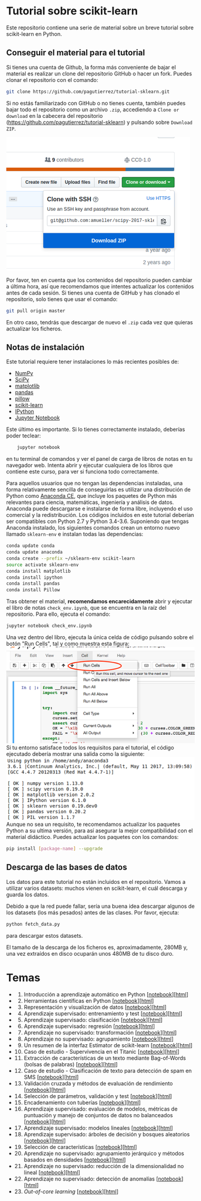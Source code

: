 Tutorial sobre scikit-learn
===========================


Este repositorio contiene una serie de material sobre un breve tutorial sobre scikit-learn en Python.


Conseguir el material para el tutorial
------------------

Si tienes una cuenta de Github, la forma más conveniente de bajar el material es realizar un clone del repositorio GitHub o hacer un fork. Puedes clonar el repositorio con el comando:
```bash
git clone https://github.com/pagutierrez/tutorial-sklearn.git

```

Si no estás familiarizado con GitHub o no tienes cuenta, también puedes bajar todo el repositorio como un archivo `.zip`, accediendo a ``Clone or download`` en la cabecera del repositorio (https://github.com/pagutierrez/tutorial-sklearn) y pulsando sobre ``Download ZIP``.

![](images/download-repo.png)

Por favor, ten en cuenta que los contenidos del repositorio pueden cambiar a última hora, así que recomendamos que intentes actualizar los contenidos antes de cada sesión. Si tienes una cuenta de GitHub y has clonado el repositorio, solo tienes que usar el comando:
```bash
git pull origin master
```
En otro caso, tendrás que descargar de nuevo el `.zip` cada vez que quieras actualizar los ficheros.


Notas de instalación
--------------------

Este tutorial requiere tener instalaciones lo más recientes posibles de:

- [NumPy](http://www.numpy.org)
- [SciPy](http://www.scipy.org)
- [matplotlib](http://matplotlib.org)
- [pandas](http://pandas.pydata.org)
- [pillow](https://python-pillow.org)
- [scikit-learn](http://scikit-learn.org/stable/)
- [IPython](http://ipython.readthedocs.org/en/stable/)
- [Jupyter Notebook](http://jupyter.org)


Este último es importante. Si lo tienes correctamente instalado, deberías poder teclear:
```bash
    jupyter notebook
```
en tu terminal de comandos y ver el panel de carga de libros de notas en tu navegador web. Intenta abrir y ejecutar cualquiera de los libros que contiene este curso, para ver si funciona todo correctamente.

Para aquellos usuarios que no tengan las dependencias instaladas, una forma relativamente sencilla de conseguirlas es utilizar una distribución de Python como [Anaconda CE](http://store.continuum.io/ "Anaconda CE"), que incluye los paquetes de Python más relevantes para ciencia, matemáticas, ingeniería y análisis de datos. Anaconda puede descargarse e instalarse de forma libre, incluyendo el uso comercial y la redistribución. Los códigos incluidos en este tutorial deberían ser compatibles con Python 2.7 y Python 3.4-3.6. Suponiendo que tengas Anaconda instalado, los siguientes comandos crean un entorno nuevo llamado `sklearn-env` e instalan todas las dependencias:
```bash
conda update conda
conda update anaconda
conda create --prefix ~/sklearn-env scikit-learn
source activate sklearn-env
conda install matplotlib
conda install ipython
conda install pandas
conda install Pillow
```

Tras obtener el material, **recomendamos encarecidamente** abrir y ejecutar el libro de notas ``check_env.ipynb``, que se encuentra en la raíz del repositorio. Para ello, ejecuta el comando:
```bash
jupyter notebook check_env.ipynb
```
Una vez dentro del libro, ejecuta la única celda de código pulsando sobre el botón "Run Cells", tal y como muestra esta figura:
![](images/check_env-1.png)
Si tu entorno satisface todos los requisitos para el tutorial, el código ejecutado debería mostrar una salida como la siguiente:
![](images/check_env-2.png)
Aunque no sea un requisito, te recomendamos actualizar los paquetes Python a su ultima versión, para así asegurar la mejor compatibilidad con el material didáctico. Puedes actualizar los paquetes con los comandos:
```bash
pip install [package-name] --upgrade
```


Descarga de las bases de datos
--------------

Los datos para este tutorial no están incluidos en el repositorio. Vamos a utilizar varios datasets: muchos vienen en scikit-learn, el cuál descarga y guarda los datos.

Debido a que la red puede fallar, sería una buena idea descargar algunos de los datasets (los más pesados) antes de las clases. Por favor, ejecuta:
```bash
python fetch_data.py
```
para descargar estos datasets.

El tamaño de la descarga de los ficheros es, aproximadamente, 280MB y, una vez extraídos en disco ocuparán unos 480MB de tu disco duro.


Temas
=======


- 01. Introducción a aprendizaje automático en Python [[notebook](notebooks-spanish/01-introduccion_aprendizaje_automatico.ipynb)][[html](notebooks-spanish/01-introduccion_aprendizaje_automatico.html)]
- 02. Herramientas científicas en Python [[notebook](notebooks-spanish/)][[html](notebooks-spanish/)]
- 03. Representación y visualización de datos [[notebook](notebooks-spanish/)][[html](notebooks-spanish/)]
- 04. Aprendizaje supervisado: entrenamiento y test [[notebook](notebooks-spanish/)][[html](notebooks-spanish/)]
- 05. Aprendizaje supervisado: clasificación [[notebook](notebooks-spanish/)][[html](notebooks-spanish/)]
- 06. Aprendizaje supervisado: regresión [[notebook](notebooks-spanish/)][[html](notebooks-spanish/)]
- 07. Aprendizaje no supervisado: transformación [[notebook](notebooks-spanish/)][[html](notebooks-spanish/)]
- 08. Aprendizaje no supervisado: agrupamiento [[notebook](notebooks-spanish/)][[html](notebooks-spanish/)]
- 09. Un resumen de la interfaz Estimator de scikit-learn [[notebook](notebooks-spanish/)][[html](notebooks-spanish/)]
- 10. Caso de estudio - Supervivencia en el Titanic [[notebook](notebooks-spanish/)][[html](notebooks-spanish/)]
- 11. Extracción de características de un texto mediante Bag-of-Words (bolsas de palabras) [[notebook](notebooks-spanish/)][[html](notebooks-spanish/)]
- 12. Caso de estudio - Clasificación de texto para detección de spam en SMS [[notebook](notebooks-spanish/)][[html](notebooks-spanish/)]
- 13. Validación cruzada y métodos de evaluación de rendimiento [[notebook](notebooks-spanish/)][[html](notebooks-spanish/)]
- 14. Selección de parámetros, validación y test [[notebook](notebooks-spanish/)][[html](notebooks-spanish/)]
- 15. Encadenamiento con tuberías [[notebook](notebooks-spanish/)][[html](notebooks-spanish/)]
- 16. Aprendizaje supervisado: evaluación de modelos, métricas de puntuación y manejo de conjuntos de datos no balanceados [[notebook](notebooks-spanish/)][[html](notebooks-spanish/)]
- 17. Aprendizaje supervisado: modelos lineales [[notebook](notebooks-spanish/)][[html](notebooks-spanish/)]
- 18. Aprendizaje supervisado: árboles de decisión y bosques aleatorios [[notebook](notebooks-spanish/)][[html](notebooks-spanish/)]
- 19. Selección de características [[notebook](notebooks-spanish/)][[html](notebooks-spanish/)]
- 20. Aprendizaje no supervisado: agrupamiento jerárquico y métodos basados en densidades [[notebook](notebooks-spanish/)][[html](notebooks-spanish/)]
- 21. Aprendizaje no supervisado: reducción de la dimensionalidad no lineal [[notebook](notebooks-spanish/)][[html](notebooks-spanish/)]
- 22. Aprendizaje no supervisado: detección de anomalías [[notebook](notebooks-spanish/)][[html](notebooks-spanish/)]
- 23. *Out-of-core learning* [[notebook](notebooks-spanish/)][[html](notebooks-spanish/)]
